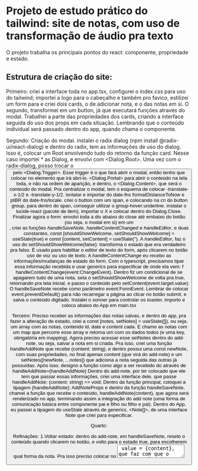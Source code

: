 # Projeto de estudo prático do tailwind: site de notas, com uso de transformação de áudio pra texto
O projeto trabalha os principais pontos do react: componente, propriedade e estado.

## Estrutura de criação do site:
Primeiro: criei a interface toda no app.tsx, configurei o index.css para uso do tailwind; importei a logo para o cabeçalho e também pro favico, estilizei um form para e criei dois cards, o de adicionar nota, e o das notas em si. O segundo, transformei em um button, já que executará funções através do modal.
Trabalhei a parte das propriedades dos cards, criando a interface seguida do uso dos props em cada situação.
Lembrando que o conteúdo individual será passado dentro do app, quando chama o componente.

Segundo: Criação do modal. instalei o radix dialog (npm install @radix-ui/react-dialog) e dentro do radix, tem as informações de uso do dialog. Isso é, colocar um Root envolvendo tudo do retorno da função card. Nesse caso importei * as Dialog, e envolvi com <Dialog.Root>. 
Uma vez com o radix-dialog, posso trocar o <button> pelo <Dialog.Trigger>. Esse trigger é o que fará abrir o modal, então tenho que colocar no elemento que irá abri-lo.
<Dialog.Portal> para abrir o conteúdo na tela toda, e não na ordem de aparição, e dentro, o <Dialog.Content>, que será o conteúdo do modal.
Pra centralizar o modal, tem o esquema de colocar -translate-x-1/2 e -translate-y-1/2.
isntalar e importar do date-fns formatDistanceToNow e ptBR do date-fns/locale.
criei o button com um span, e colocando na cn do button group, para dentro do span, conseguir utilizar o group-hover:underline.
instalar o lucide-react (pacote de item), importar o X e colocar dentro do Dialog.Close.
Finalizar agora o form: envolvi toda a div abaixo do close até embaixo do botão (ou seja, o modal em si) em um <form>, criei as funções *handleSaveNote, handleContentChanged e handleEditor*, e duas constantes, const [shouldShowWelcome, setShouldShowWelcome] = useState(true) e const [content, setContent] = useState('').
A *handleEditor*, faz o uso do setShouldShowWelcome(false): transforma o estado que era verdadeiro pra falso. É usado para habilitar o editor de texto do form, após clicarem no botão uso de voz ou uso de texto.
A *handleContentChange* eu recebo as informações/mudanças de estado do form. Com o typescript, precisamos tipar essa informação recebida e usar generics para especificar de onde ela vem: f handleContentChange(event:ChangeEvent<HTMLTextAreaElement>). Dentro fiz um condicional de se apagarem tudo de uma nota, seta o setShouldShowWelcome de volta pra true, retornando pra tela inicial, e passo o conteúdo pelo setContent(event.target.value)
O handleSaveNote recebe como parâmetro event:FormEvent. Lembrar de colocar event.preventDefault() para não recarregar a página ao clicar no botão submit, e salva o conteúdo digitado.
Instalei o sonner para controlar os toaster, importo e coloco abaixo do App em main.tsx

Terceiro: Preciso receber as informações das notas salvas, e dentro do app, pra fazer a alteração de estado, criei a const [notes, setNotes] = useState([]), ou seja, um array com as notas, contendo id, date e content cada. E chamo as notas com um map que percorre esse array e retorna um <Card> com os dados todos (e uma key, obrigatória em mapping).
Agora preciso acessar esse setNotes dentro do add-note, ou seja, salvar a nota em si criada.
Pra isso, criei uma função handleAddNote que recebe (content: string), e dentro possui uma const newNote, com suas propriedades, no final apenas content (que virá do add-note) e um setNotes([newNote, ...notes]) que adiciona a nota seguida das outras já possuídas. Após isso, designo a função como algo a ser recebido do <AddNote> através de handleAddNote={handleAddNote}
Dentro do add-note, por ter colocado que ele tem que passar essas informações, criei uma interface dele, que passe handleAddNote: (content: string) => void;
Dentro da função principal, coloquei a tipagem {handleAddNote}: AddNoteProps e dentro da função handleSaveNote, chamei a função que recebe o conteúdo, handleAddNote(content), que agora será renderizado no app, terminando assim a integração do add note (uma forma de comunicação básica entre componente pai e filho ou filho e pai).
Dentro do App, eu passei a tipagem do useState através de generics, <Note[]>, de uma interface Note que criei para especificar.

Quarto:

Refinações: 
1.Voltar estado: dentro do add-note, em handleSaveNote, reseto o conteúdo quando clicarem no botão, e volto para o estado true, para escolherem qual forma da nota. Pra isso preciso colocar no <textarea> value = {content}, que faz com que o textarea não só atualize o estado mas também seja atualizado.

2. Salvar na localstorage:
